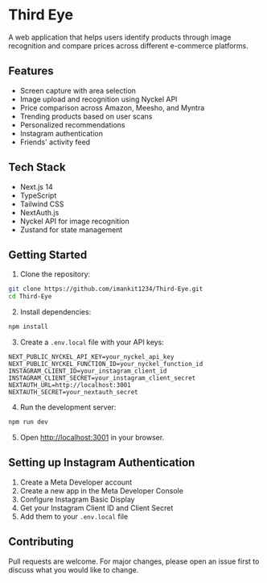 # Third Eye

A web application that helps users identify products through image recognition and compare prices across different e-commerce platforms.

## Features

- Screen capture with area selection
- Image upload and recognition using Nyckel API
- Price comparison across Amazon, Meesho, and Myntra
- Trending products based on user scans
- Personalized recommendations
- Instagram authentication
- Friends' activity feed

## Tech Stack

- Next.js 14
- TypeScript
- Tailwind CSS
- NextAuth.js
- Nyckel API for image recognition
- Zustand for state management

## Getting Started

1. Clone the repository:
```bash
git clone https://github.com/imankit1234/Third-Eye.git
cd Third-Eye
```

2. Install dependencies:
```bash
npm install
```

3. Create a `.env.local` file with your API keys:
```env
NEXT_PUBLIC_NYCKEL_API_KEY=your_nyckel_api_key
NEXT_PUBLIC_NYCKEL_FUNCTION_ID=your_nyckel_function_id
INSTAGRAM_CLIENT_ID=your_instagram_client_id
INSTAGRAM_CLIENT_SECRET=your_instagram_client_secret
NEXTAUTH_URL=http://localhost:3001
NEXTAUTH_SECRET=your_nextauth_secret
```

4. Run the development server:
```bash
npm run dev
```

5. Open [http://localhost:3001](http://localhost:3001) in your browser.

## Setting up Instagram Authentication

1. Create a Meta Developer account
2. Create a new app in the Meta Developer Console
3. Configure Instagram Basic Display
4. Get your Instagram Client ID and Client Secret
5. Add them to your `.env.local` file

## Contributing

Pull requests are welcome. For major changes, please open an issue first to discuss what you would like to change. 